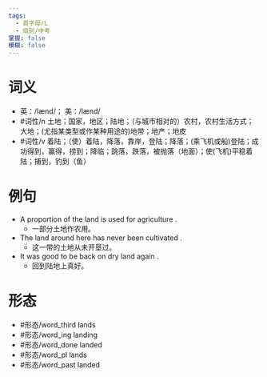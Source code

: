 ```yaml
---
tags:
  - 首字母/L
  - 级别/中考
掌握: false
模糊: false
---
```

# 词义
- 英：/lænd/； 美：/lænd/
- #词性/n  土地；国家，地区；陆地；（与城市相对的）农村，农村生活方式；大地；(尤指某类型或作某种用途的)地带；地产；地皮
- #词性/v  着陆；（使）着陆，降落，靠岸，登陆；降落；(乘飞机或船)登陆；成功得到，赢得，捞到；降临；跳落，跌落，被抛落（地面）；使(飞机)平稳着陆；捕到，钓到（鱼）
# 例句
- A proportion of the land is used for agriculture .
	- 一部分土地作农用。
- The land around here has never been cultivated .
	- 这一带的土地从未开垦过。
- It was good to be back on dry land again .
	- 回到陆地上真好。
# 形态
- #形态/word_third lands
- #形态/word_ing landing
- #形态/word_done landed
- #形态/word_pl lands
- #形态/word_past landed

